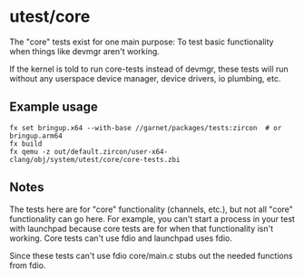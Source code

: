 # utest/core

The "core" tests exist for one main purpose:
To test basic functionality when things like devmgr aren't working.

If the kernel is told to run core-tests instead of devmgr, these tests
will run without any userspace device manager, device drivers, io plumbing,
etc.

## Example usage

```
fx set bringup.x64 --with-base //garnet/packages/tests:zircon  # or bringup.arm64
fx build
fx qemu -z out/default.zircon/user-x64-clang/obj/system/utest/core/core-tests.zbi
```

## Notes

The tests here are for "core" functionality (channels, etc.), but
not all "core" functionality can go here.  For example, you can't
start a process in your test with launchpad because core tests are for
when that functionality isn't working.  Core tests can't use fdio and
launchpad uses fdio.

Since these tests can't use fdio core/main.c stubs out the needed
functions from fdio.
